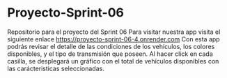 # Proyecto-Sprint-06
Repositorio para el proyecto del Sprint 06
Para visitar nuestra app visita el siguiente enlace https://proyecto-sprint-06-4.onrender.com
Con esta app podrás revisar el detalle de las condiciones de los vehículos, los colores disponibles, y el tipo de transmisión que poseen.
Al hacer click en cada casilla, se desplegará un gráfico con el total de vehículos disponibles con las carácteristicas seleccionadas. 


